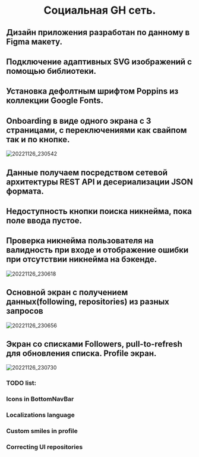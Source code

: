 <h1 align="center">Социальная GH сеть.</h1>
<h2 align="center">

## Дизайн приложения разработан по данному в Figma макету.
## Подключение адаптивных SVG изображений с помощью библиотеки.
## Установка дефолтным шрифтом Poppins из коллекции Google Fonts.
## Onboarding в виде одного экрана c 3 страницами, с переключениями как свайпом так и по кнопке. 
![20221126_230542](https://user-images.githubusercontent.com/108389045/204101023-d277d24d-dfb3-40b7-a582-7a7b584b22f6.gif)


## Данные получаем посредством сетевой архитектуры REST API и десериализации JSON формата.
## Недоступность кнопки поиска никнейма, пока поле ввода пустое. 
## Проверка никнейма пользователя на валидность при входе и отображение ошибки при отсутствии никнейма на бэкенде.
![20221126_230618](https://user-images.githubusercontent.com/108389045/204101088-dce9f3ac-ae55-405b-95d4-b21aff2e964d.gif)


## Основной экран с получением данных(following, repositories) из разных запросов
![20221126_230656](https://user-images.githubusercontent.com/108389045/204101214-2076ef12-c555-4295-882a-80d01a390f7a.gif)


## Экран со списками Followers, pull-to-refresh для обновления списка. Profile экран.
![20221126_230730](https://user-images.githubusercontent.com/108389045/204101262-87fea1b8-b4bd-4ac2-bcc4-9a641178d7fd.gif)


### TODO list:
### Icons in BottomNavBar
### Localizations language
### Custom smiles in profile
### Correcting UI repositories
